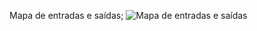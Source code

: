 Mapa de entradas e saídas;
![Mapa de entradas e saídas](https://github.com/user-attachments/assets/28a15090-cd19-4f99-b863-19a0c0297452)
